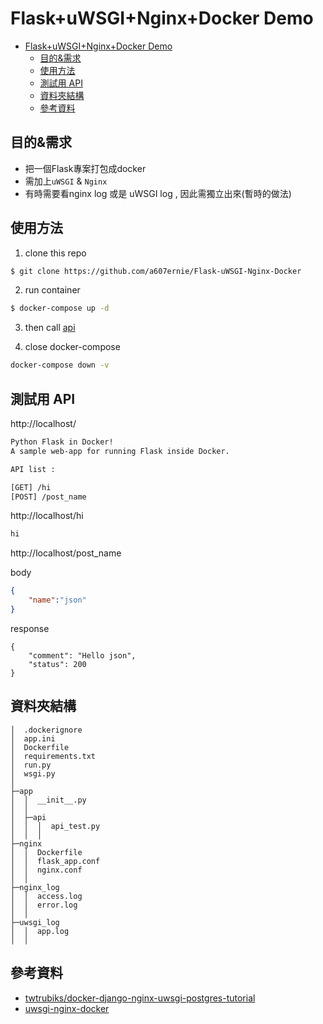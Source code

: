# Flask+uWSGI+Nginx+Docker Demo


- [Flask+uWSGI+Nginx+Docker Demo](#flaskuwsginginxdocker-demo)
  - [目的&需求](#目的需求)
  - [使用方法](#使用方法)
  - [測試用 API](#測試用-api)
  - [資料夾結構](#資料夾結構)
  - [參考資料](#參考資料)


目的&需求
---
- 把一個Flask專案打包成docker
- 需加上```uWSGI``` & ```Nginx```
- 有時需要看nginx log 或是 uWSGI log , 因此需獨立出來(暫時的做法)

使用方法
---

1. clone this repo

```bash
$ git clone https://github.com/a607ernie/Flask-uWSGI-Nginx-Docker
```

2. run container

```bash
$ docker-compose up -d
```

3. then call [api](#測試用-api)


4. close docker-compose
```bash
docker-compose down -v
```

測試用 API
---

http://localhost/
```html
Python Flask in Docker!
A sample web-app for running Flask inside Docker.

API list :

[GET] /hi
[POST] /post_name
```

http://localhost/hi
```html
hi
```

http://localhost/post_name

body
```json
{
    "name":"json"
}
```

response

```
{
    "comment": "Hello json",
    "status": 200
}
```

資料夾結構
---
```
│  .dockerignore
│  app.ini
│  Dockerfile
│  requirements.txt
│  run.py
│  wsgi.py
│
├─app
│  │  __init__.py
│  │
│  ├─api
│  │  │  api_test.py
│  │  │
├─nginx
│  │  Dockerfile
│  │  flask_app.conf
│  │  nginx.conf
│  │
├─nginx_log
│  │  access.log
│  │  error.log
│  │
├─uwsgi_log
│  │  app.log
│  │
```

參考資料
---

- [twtrubiks/docker-django-nginx-uwsgi-postgres-tutorial](https://github.com/twtrubiks/docker-django-nginx-uwsgi-postgres-tutorial)
- [uwsgi-nginx-docker](https://github.com/tiangolo/uwsgi-nginx-docker)
